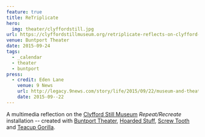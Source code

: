 ```yaml
---
feature: true
title: ReTriplicate
hero:
  img: theater/clyffordstill.jpg
url: https://clyffordstillmuseum.org/retriplicate-reflects-on-clyfford-stills-replicates-and-the-artistic-process/
venue: Buntport Theater
date: 2015-09-24
tags:
  - _calendar
  - theater
  - buntport
press:
  - credit: Eden Lane
    venue: 9 News
    url: http://legacy.9news.com/story/life/2015/09/22/museum-and-theater-team-up-for-unique-collaboration/72653748/
    date: 2015-09--22
---
```


A multimedia reflection on the
[Clyfford Still Museum][museum]
*Repeat/Recreate* installation --
created with [Buntport Theater][bt],
[Hoarded Stuff][hs], [Screw Tooth][st]
and [Teacup Gorilla][tg].

[museum]: https://clyffordstillmuseum.org/
[bt]: http://buntport.com
[tg]: http://teacupgorilla.com
[hs]: http://lauraannsamuelson.com/LAURA_ANN_SAMUELSON/about.html
[st]: http://screwtooth.com
